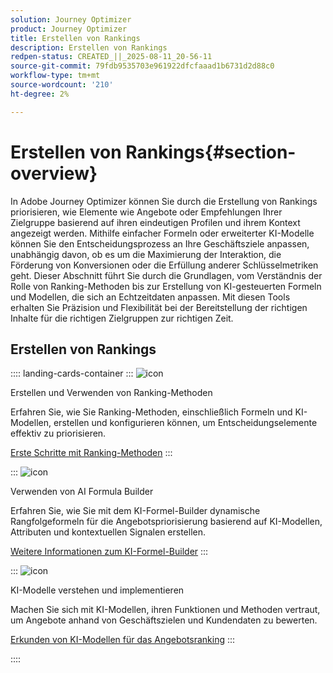 ```yaml
---
solution: Journey Optimizer
product: Journey Optimizer
title: Erstellen von Rankings
description: Erstellen von Rankings
redpen-status: CREATED_||_2025-08-11_20-56-11
source-git-commit: 79fdb9535703e961922dfcfaaad1b6731d2d88c0
workflow-type: tm+mt
source-wordcount: '210'
ht-degree: 2%

---
```



# Erstellen von Rankings{#section-overview}

In Adobe Journey Optimizer können Sie durch die Erstellung von Rankings priorisieren, wie Elemente wie Angebote oder Empfehlungen Ihrer Zielgruppe basierend auf ihren eindeutigen Profilen und ihrem Kontext angezeigt werden. Mithilfe einfacher Formeln oder erweiterter KI-Modelle können Sie den Entscheidungsprozess an Ihre Geschäftsziele anpassen, unabhängig davon, ob es um die Maximierung der Interaktion, die Förderung von Konversionen oder die Erfüllung anderer Schlüsselmetriken geht. Dieser Abschnitt führt Sie durch die Grundlagen, vom Verständnis der Rolle von Ranking-Methoden bis zur Erstellung von KI-gesteuerten Formeln und Modellen, die sich an Echtzeitdaten anpassen. Mit diesen Tools erhalten Sie Präzision und Flexibilität bei der Bereitstellung der richtigen Inhalte für die richtigen Zielgruppen zur richtigen Zeit.

## Erstellen von Rankings

:::: landing-cards-container
:::
![icon](https://cdn.experienceleague.adobe.com/icons/circle-play.svg?lang=de)

Erstellen und Verwenden von Ranking-Methoden

Erfahren Sie, wie Sie Ranking-Methoden, einschließlich Formeln und KI-Modellen, erstellen und konfigurieren können, um Entscheidungselemente effektiv zu priorisieren.

[Erste Schritte mit Ranking-Methoden](../using/experience-decisioning/ranking/ranking.md)
:::

:::
![icon](https://cdn.experienceleague.adobe.com/icons/gear.svg?lang=de)

Verwenden von AI Formula Builder

Erfahren Sie, wie Sie mit dem KI-Formel-Builder dynamische Rangfolgeformeln für die Angebotspriorisierung basierend auf KI-Modellen, Attributen und kontextuellen Signalen erstellen.

[Weitere Informationen zum KI-Formel-Builder](../using/experience-decisioning/ranking/ranking-formulas.md)
:::

:::
![icon](https://cdn.experienceleague.adobe.com/icons/book.svg?lang=de)

KI-Modelle verstehen und implementieren

Machen Sie sich mit KI-Modellen, ihren Funktionen und Methoden vertraut, um Angebote anhand von Geschäftszielen und Kundendaten zu bewerten.

[Erkunden von KI-Modellen für das Angebotsranking](experience-decisioning-ai-models-landing-page.md)
:::

::::
